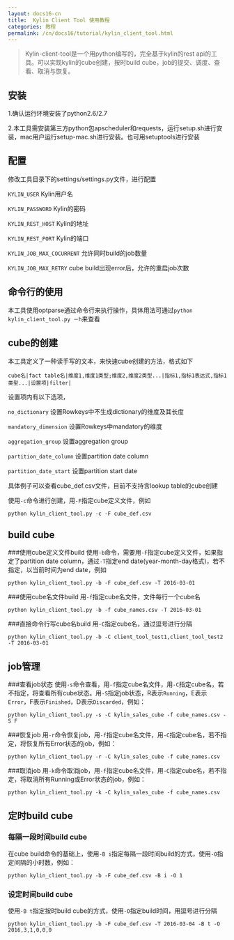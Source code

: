 ```yaml
---
layout: docs16-cn
title:  Kylin Client Tool 使用教程
categories: 教程
permalink: /cn/docs16/tutorial/kylin_client_tool.html
---
```

  
> Kylin-client-tool是一个用python编写的，完全基于kylin的rest api的工具。可以实现kylin的cube创建，按时build cube，job的提交、调度、查看、取消与恢复。
  
## 安装
1.确认运行环境安装了python2.6/2.7

2.本工具需安装第三方python包apscheduler和requests，运行setup.sh进行安装，mac用户运行setup-mac.sh进行安装。也可用setuptools进行安装

## 配置
修改工具目录下的settings/settings.py文件，进行配置

`KYLIN_USER`  Kylin用户名

`KYLIN_PASSWORD`  Kylin的密码

`KYLIN_REST_HOST`  Kylin的地址

`KYLIN_REST_PORT`  Kylin的端口

`KYLIN_JOB_MAX_COCURRENT`  允许同时build的job数量

`KYLIN_JOB_MAX_RETRY`  cube build出现error后，允许的重启job次数

## 命令行的使用
本工具使用optparse通过命令行来执行操作，具体用法可通过`python kylin_client_tool.py －h`来查看

## cube的创建
本工具定义了一种读手写的文本，来快速cube创建的方法，格式如下

`cube名|fact table名|维度1,维度1类型;维度2,维度2类型...|指标1,指标1表达式,指标1类型...|设置项|filter|`

设置项内有以下选项，

`no_dictionary`  设置Rowkeys中不生成dictionary的维度及其长度

`mandatory_dimension`  设置Rowkeys中mandatory的维度

`aggregation_group`  设置aggregation group

`partition_date_column`  设置partition date column

`partition_date_start`  设置partition start date

具体例子可以查看cube_def.csv文件，目前不支持含lookup table的cube创建

使用`-c`命令进行创建，用`-F`指定cube定义文件，例如

`python kylin_client_tool.py -c -F cube_def.csv`

## build cube
###使用cube定义文件build
使用`-b`命令，需要用`-F`指定cube定义文件，如果指定了partition date column，通过`-T`指定end date(year-month-day格式)，若不指定，以当前时间为end date，例如

`python kylin_client_tool.py -b -F cube_def.csv -T 2016-03-01`

###使用cube名文件build
用`-f`指定cube名文件，文件每行一个cube名

`python kylin_client_tool.py -b -f cube_names.csv -T 2016-03-01`

###直接命令行写cube名build
用`-C`指定cube名，通过逗号进行分隔

`python kylin_client_tool.py -b -C client_tool_test1,client_tool_test2 -T 2016-03-01`

## job管理
###查看job状态
使用`-s`命令查看，用`-f`指定cube名文件，用`-C`指定cube名，若不指定，将查看所有cube状态。用`-S`指定job状态，R表示`Running`，E表示`Error`，F表示`Finished`，D表示`Discarded`，例如：

`python kylin_client_tool.py -s -C kylin_sales_cube -f cube_names.csv -S F`

###恢复job
用`-r`命令恢复job，用`-f`指定cube名文件，用`-C`指定cube名，若不指定，将恢复所有Error状态的job，例如：

`python kylin_client_tool.py -r -C kylin_sales_cube -f cube_names.csv`

###取消job
用`-k`命令取消job，用`-f`指定cube名文件，用`-C`指定cube名，若不指定，将取消所有Running或Error状态的job，例如：

`python kylin_client_tool.py -k -C kylin_sales_cube -f cube_names.csv`

## 定时build cube
### 每隔一段时间build cube
在cube build命令的基础上，使用`-B i`指定每隔一段时间build的方式，使用`-O`指定间隔的小时数，例如：

`python kylin_client_tool.py -b -F cube_def.csv -B i -O 1`

### 设定时间build cube
使用`-B t`指定按时build cube的方式，使用`-O`指定build时间，用逗号进行分隔

`python kylin_client_tool.py -b -F cube_def.csv -T 2016-03-04 -B t -O 2016,3,1,0,0,0`
